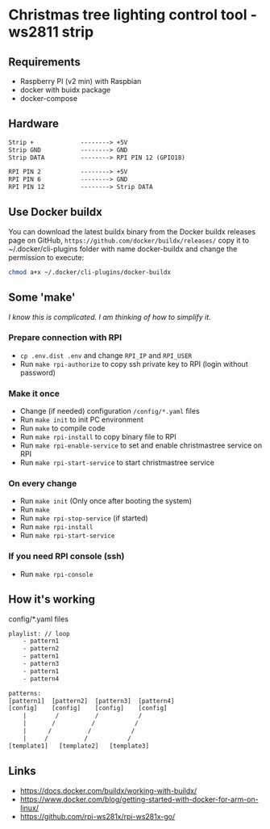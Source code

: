 # Christmas tree lighting control tool - ws2811 strip  

## Requirements
- Raspberry PI (v2 min) with Raspbian
- docker with buidx package
- docker-compose

## Hardware
```txt
Strip +             --------> +5V
Strip GND           --------> GND
Strip DATA          --------> RPI PIN 12 (GPIO18)

RPI PIN 2           --------> +5V
RPI PIN 6           --------> GND
RPI PIN 12          --------> Strip DATA
```

## Use Docker buildx
You can download the latest buildx binary from the Docker buildx releases page on GitHub, 
`https://github.com/docker/buildx/releases/`
copy it to ~/.docker/cli-plugins folder with name docker-buildx and change the permission to execute:
```sh
chmod a+x ~/.docker/cli-plugins/docker-buildx
```

## Some 'make'
*I know this is complicated. I am thinking of how to simplify it.*

### Prepare connection with RPI
- `cp .env.dist .env` and change `RPI_IP` and `RPI_USER`
- Run `make rpi-authorize` to copy ssh private key to RPI (login without password)

### Make it once
- Change (if needed) configuration `/config/*.yaml` files
- Run `make init` to init PC environment
- Run `make` to compile code
- Run `make rpi-install` to copy binary file to RPI
- Run `make rpi-enable-service` to set and enable christmastree service on RPI
- Run `make rpi-start-service` to start christmastree service


### On every change
- Run `make init` (Only once after booting the system)
- Run `make`
- Run `make rpi-stop-service` (if started)
- Run `make rpi-install`
- Run `make rpi-start-service`

### If you need RPI console (ssh)
- Run `make rpi-console`


## How it's working
config/*.yaml files
```txt
playlist: // loop
    - pattern1
    - pattern2
    - pattern1
    - pattern3
    - pattern1
    - pattern4

patterns:
[pattern1]  [pattern2]  [pattern3]  [pattern4]
[config]    [config]    [config]    [config]
    |        /          /           /
    |       /          /           /
    |      /          /           /
    |     /          /           /
[template1]   [template2]   [template3]
```



## Links
- https://docs.docker.com/buildx/working-with-buildx/
- https://www.docker.com/blog/getting-started-with-docker-for-arm-on-linux/
- https://github.com/rpi-ws281x/rpi-ws281x-go/
